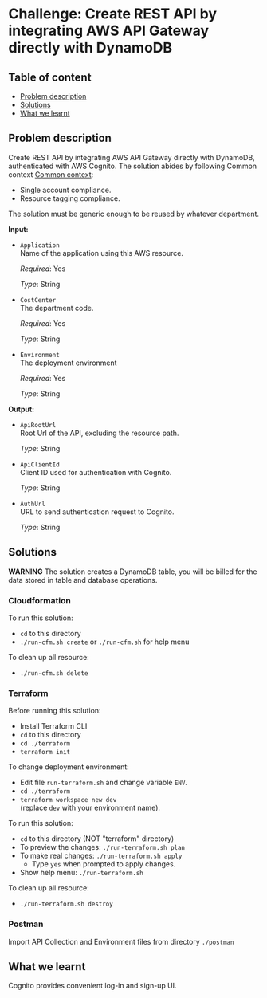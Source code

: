 # Challenge: Create REST API by integrating AWS API Gateway directly with DynamoDB

## Table of content
* [Problem description](#problem-description)
* [Solutions](#solutions)
* [What we learnt](#what-we-learnt)

## Problem description

Create REST API by integrating AWS API Gateway directly with DynamoDB, authenticated with AWS Cognito.
The solution abides by following Common context [Common context](/README.md#common-context):
  * Single account compliance.
  * Resource tagging compliance.

The solution must be generic enough to be reused by whatever department.

**Input:**
  * `Application`<br>
    Name of the application using this AWS resource.

    *Required*: Yes

    *Type*: String

  * `CostCenter`<br>
    The department code.

    *Required*: Yes

    *Type*: String

  * `Environment`<br>
    The deployment environment

    *Required*: Yes

    *Type*: String

**Output:**
  * `ApiRootUrl`<br>
    Root Url of the API, excluding the resource path.

    *Type*: String

  * `ApiClientId`<br>
    Client ID used for authentication with Cognito.

    *Type*: String

  * `AuthUrl`<br>
    URL to send authentication request to Cognito.

    *Type*: String

## Solutions

**WARNING** The solution creates a DynamoDB table, you will be billed for the data stored in table and database operations.

### **Cloudformation**

To run this solution:
  - `cd` to this directory
  - `./run-cfm.sh create` or `./run-cfm.sh` for help menu

To clean up all resource:
  - `./run-cfm.sh delete`

### **Terraform**

Before running this solution:
  - Install Terraform CLI
  - `cd` to this directory
  - `cd ./terraform`
  - `terraform init`

To change deployment environment:
  - Edit file `run-terraform.sh` and change variable `ENV`.
  - `cd ./terraform`
  - `terraform workspace new dev`<br>
     (replace `dev` with your environment name).

To run this solution:
  - `cd` to this directory (NOT "terraform" directory)
  - To preview the changes: `./run-terraform.sh plan`
  - To make real changes: `./run-terraform.sh apply`
    - Type `yes` when prompted to apply changes.
  - Show help menu: `./run-terraform.sh`

To clean up all resource:
  - `./run-terraform.sh destroy`

### **Postman**

Import API Collection and Environment files from directory `./postman`

## What we learnt

Cognito provides convenient log-in and sign-up UI.
